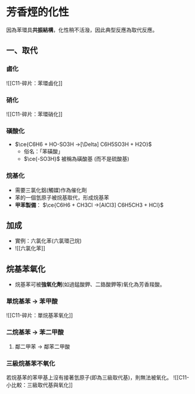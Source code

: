 # 芳香烴的化性
因為苯環具**共振結構**，化性稍不活潑，因此典型反應為取代反應。

## 一、取代
### 鹵化
![[C11-碎片：苯環鹵化]]

### 硝化
![[C11-碎片：苯環硝化]]

### 磺酸化
- $\ce{C6H6 + HO-SO3H ->[\Delta] C6H5SO3H + H2O}$
	- 俗名：「苯磺酸」
	- $\ce{-SO3H}$ 被稱為磺酸基 (而不是硫酸基)
### 烷基化
- 需要三氯化鋁(觸媒)作為催化劑
- 苯的一個氫原子被烷基取代，形成烷基苯
- **甲苯製備**： $\ce{C6H6 + CH3Cl ->[AlCl3] C6H5CH3 + HCl}$
## 加成
- 實例：六氯化苯(六氯環己烷)
- ![[六氯化苯]]
## 烷基苯氧化
- 烷基苯可被**強氧化劑**(如過錳酸鉀、二鉻酸鉀等)氧化為芳香羧酸。
### 單烷基苯 -> 苯甲酸
![[C11-碎片：單烷基苯氧化]]
### 二烷基苯 -> 苯二甲酸
1. 鄰二甲苯 -> 鄰苯二甲酸
### 三級烷基苯不氧化
若烷基苯的苯甲基上沒有接著氫原子(即為三級取代基)，則無法被氧化。
![[C11-小比較：三級取代基與氧化]]